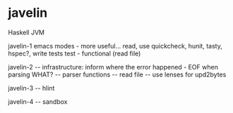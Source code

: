 javelin
=======

Haskell JVM

javelin-1
emacs modes - more useful...
read, use quickcheck, hunit, tasty, hspec?, write tests
test - functional (read file)

javelin-2
-- infrastructure: inform where the error happened - EOF when parsing WHAT?
-- parser functions
-- read file
-- use lenses for upd2bytes

javelin-3
-- hlint

javelin-4
-- sandbox